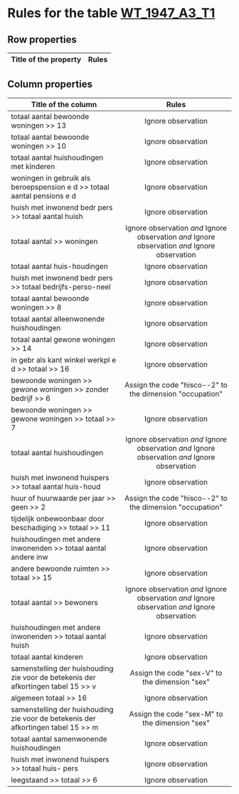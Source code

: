 # Rules for the table [WT_1947_A3_T1](https://github.com/cgueret/DataDump/blob/master/xls-marked/WT_1947_A3_T1_marked.xls?raw=true)
## Row properties
| Title of the property | Rules |
| --------------------- |:-----:|
## Column properties
| Title of the column | Rules |
| --------------------- |:-----:|
| totaal aantal bewoonde woningen >> 13 | Ignore observation |
| totaal aantal bewoonde woningen >> 10 | Ignore observation |
| totaal aantal huishoudingen met kinderen | Ignore observation |
| woningen in gebruik als beroepspension e d >> totaal aantal pensions e d | Ignore observation |
| huish met inwonend bedr pers >> totaal aantal huish | Ignore observation |
| totaal aantal >> woningen | Ignore observation *and* Ignore observation *and* Ignore observation *and* Ignore observation |
| totaal aantal huis-houdingen | Ignore observation |
| huish met inwonend bedr pers >> totaal bedrijfs-perso-neel | Ignore observation |
| totaal aantal bewoonde woningen >> 8 | Ignore observation |
| totaal aantal alleenwonende huishoudingen | Ignore observation |
| totaal aantal gewone woningen >> 14 | Ignore observation |
| in gebr als kant winkel werkpl e d >> totaal >> 16 | Ignore observation |
| bewoonde woningen >> gewone woningen >> zonder bedrijf >> 6 | Assign the code "hisco--2" to the dimension "occupation" |
| bewoonde woningen >> gewone woningen >> totaal >> 7 | Ignore observation |
| totaal aantal huishoudingen | Ignore observation *and* Ignore observation *and* Ignore observation *and* Ignore observation |
| huish met inwonend huispers >> totaal aantal huis-houd | Ignore observation |
| huur of huurwaarde per jaar >> geen >> 2 | Assign the code "hisco--2" to the dimension "occupation" |
| tijdelijk onbewoonbaar door beschadiging >> totaal >> 11 | Ignore observation |
| huishoudingen met andere inwonenden >> totaal aantal andere inw | Ignore observation |
| andere bewoonde ruimten >> totaal >> 15 | Ignore observation |
| totaal aantal >> bewoners | Ignore observation *and* Ignore observation *and* Ignore observation *and* Ignore observation |
| huishoudingen met andere inwonenden >> totaal aantal huish | Ignore observation |
| totaal aantal kinderen | Ignore observation |
| samenstelling der huishouding zie voor de betekenis der afkortingen tabel 15 >> v | Assign the code "sex-V" to the dimension "sex" |
| algemeen totaal >> 16 | Ignore observation |
| samenstelling der huishouding zie voor de betekenis der afkortingen tabel 15 >> m | Assign the code "sex-M" to the dimension "sex" |
| totaal aantal samenwonende huishoudingen | Ignore observation |
| huish met inwonend huispers >> totaal huis- pers | Ignore observation |
| leegstaand >> totaal >> 6 | Ignore observation |
